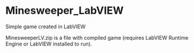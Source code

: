 # Minesweeper_LabVIEW
Simple game created in LabVIEW

MinesweeperLV.zip is a file with compiled game (requires LabVIEW Runtime Engine or LabVIEW installed to run).
